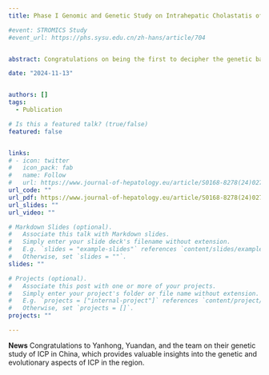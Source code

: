```yaml
---
title: Phase I Genomic and Genetic Study on Intrahepatic Cholastatis of Pregnancy Published in Journal of Hepatology

#event: STROMICS Study
#event_url: https://phs.sysu.edu.cn/zh-hans/article/704


abstract: Congratulations on being the first to decipher the genetic basis and interesting evolutationary history of the prevalent and lethal ICP in Asia.

date: "2024-11-13"


authors: []
tags:
  - Publication

# Is this a featured talk? (true/false)
featured: false


links:
# - icon: twitter
#   icon_pack: fab
#   name: Follow
#   url: https://www.journal-of-hepatology.eu/article/S0168-8278(24)02708-9/fulltext
url_code: ""
url_pdf: https://www.journal-of-hepatology.eu/article/S0168-8278(24)02708-9
url_slides: ""
url_video: ""

# Markdown Slides (optional).
#   Associate this talk with Markdown slides.
#   Simply enter your slide deck's filename without extension.
#   E.g. `slides = "example-slides"` references `content/slides/example-slides.md`.
#   Otherwise, set `slides = ""`.
slides: ""

# Projects (optional).
#   Associate this post with one or more of your projects.
#   Simply enter your project's folder or file name without extension.
#   E.g. `projects = ["internal-project"]` references `content/project/deep-learning/index.md`.
#   Otherwise, set `projects = []`.
projects: ""

---
```


**News** Congratulations to Yanhong, Yuandan, and the team on their genetic study of ICP in China, which provides valuable insights into the genetic and evolutionary aspects of ICP in the region.





